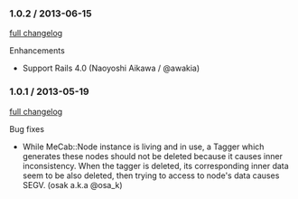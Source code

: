 ### 1.0.2 / 2013-06-15
[full changelog](http://github.com/taiki45/mecab-ext/compare/v1.0.2...master)

Enhancements

* Support Rails 4.0 (Naoyoshi Aikawa / @awakia)

### 1.0.1 / 2013-05-19
[full changelog](http://github.com/taiki45/mecab-ext/compare/v1.0.1...master)

Bug fixes

* While MeCab::Node instance is living and in use, a Tagger which generates these nodes should not be deleted because it causes inner inconsistency. When the tagger is deleted, its corresponding inner data seem to be also deleted, then trying to access to node's data causes SEGV. (osak a.k.a @osa_k)
